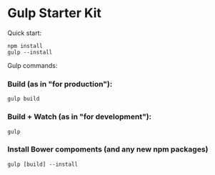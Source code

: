 # Gulp Starter Kit

Quick start:

```
npm install
gulp --install
```

Gulp commands:

### Build (as in "for production"):
```
gulp build
```

### Build + Watch (as in "for development"):
```
gulp
```

### Install Bower compoments (and any new npm packages)
```
gulp [build] --install
```

